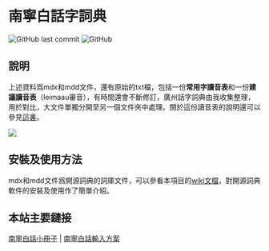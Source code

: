 # 南寧白話字詞典

![GitHub last commit](https://img.shields.io/github/last-commit/leimaau/NaamBaakDict.svg) ![GitHub](https://img.shields.io/github/license/leimaau/naamning-dictionary.svg)

## 說明

上述資料爲mdx和mdd文件，還有原始的txt檔，包括一份**常用字讀音表**和一份**建議讀音表**（leimaau審音），有時間還會不斷修訂，廣州話字詞典由我收集整理，用於對比，大文件單獨分開至另一個文件夾中處理。關於這份讀音表的說明還可以參見[這裏](https://www.pdawiki.com/forum/forum.php?mod=viewthread&tid=23065&extra=page%3D1)。

![](http://wx1.sinaimg.cn/mw690/69144085ly1g1hoka0yh3j20ag0ik0uu.jpg)

## 安裝及使用方法

mdx和mdd文件爲開源詞典的詞庫文件，可以參看本項目的[wiki文檔](https://github.com/leimaau/NaamBaakDict/wiki)，對開源詞典軟件的安裝及使用作了簡單介紹。

## 本站主要鏈接

[南寧白話小冊子](https://leimaau.github.io/book/) | [南寧白話輸入方案](https://github.com/leimaau/naamning_jyutping)

